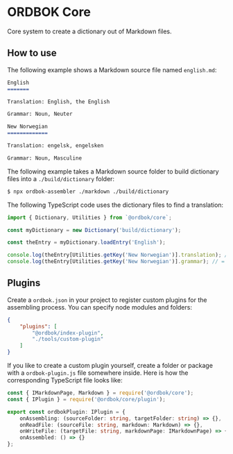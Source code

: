 ORDBOK Core
===========

Core system to create a dictionary out of Markdown files.



How to use
----------

The following example shows a Markdown source file named `english.md`:
```md
English
=======

Translation: English, the English

Grammar: Noun, Neuter

New Norwegian
=============

Translation: engelsk, engelsken

Grammar: Noun, Masculine
```

The following example takes a Markdown source folder to build dictionary files
into a `./build/dictionary` folder:
```sh
$ npx ordbok-assembler ./markdown ./build/dictionary
```

The following TypeScript code uses the dictionary files to find a translation:
```ts
import { Dictionary, Utilities } from `@ordbok/core`;

const myDictionary = new Dictionary('build/dictionary');

const theEntry = myDictionary.loadEntry('English');

console.log(theEntry[Utilities.getKey('New Norwegian')].translation); // = engelsk, engelsken
console.log(theEntry[Utilities.getKey('New Norwegian')].grammar); // = Noun, Masculine
```



Plugins
-------

Create a `ordbok.json` in your project to register custom plugins for the
assembling process. You can specify node modules and folders:
```json
{
    "plugins": [
        "@ordbok/index-plugin",
        "./tools/custom-plugin"
    ]
}
```


If you like to create a custom plugin yourself, create a folder or package with
a `ordbok-plugin.js` file somewhere inside. Here is how the corresponding
TypeScript file looks like:
```ts
const { IMarkdownPage, Markdown } = require('@ordbok/core');
const { IPlugin } = require('@ordbok/core/plugin');

export const ordbokPlugin: IPlugin = {
    onAssembling: (sourceFolder: string, targetFolder: string) => {},
    onReadFile: (sourceFile: string, markdown: Markdown) => {},
    onWriteFile: (targetFile: string, markdownPage: IMarkdownPage) => {},
    onAssembled: () => {}
};
```
